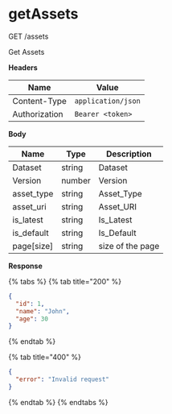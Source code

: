 # getAssets

GET /assets

Get Assets

**Headers**

| Name          | Value              |
| ------------- | ------------------ |
| Content-Type  | `application/json` |
| Authorization | `Bearer <token>`   |

**Body**

| Name        | Type   | Description      |
| ----------- | ------ | ---------------- |
| Dataset     | string | Dataset          |
| Version     | number | Version          |
| asset\_type | string | Asset\_Type      |
| asset\_uri  | string | Asset\_URI       |
| is\_latest  | string | Is\_Latest       |
| is\_default | string | Is\_Default      |
| page\[size] | string | size of the page |

**Response**

{% tabs %}
{% tab title="200" %}
```json
{
  "id": 1,
  "name": "John",
  "age": 30
}
```
{% endtab %}

{% tab title="400" %}
```json
{
  "error": "Invalid request"
}
```
{% endtab %}
{% endtabs %}
